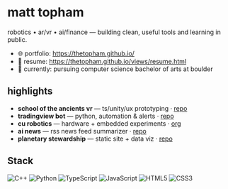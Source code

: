 # matt topham

robotics • ar/vr • ai/finance — building clean, useful tools and learning in public.

- 🌐 portfolio: https://thetopham.github.io/
- 💼 resume: https://thetopham.github.io/views/resume.html
- 🧰 currently: pursuing computer science bachelor of arts at boulder 

## highlights
- **school of the ancients vr** — ts/unity/ux prototyping · [repo](https://github.com/thetopham/school-of-the-ancients-vr)
- **tradingview bot** — python, automation & alerts · [repo](https://github.com/thetopham/tradingview-bot)
- **cu robotics** — hardware + embedded experiments · [org](https://github.com/CU-Robotics)
- **ai news** — rss news feed summarizer · [repo](https://github.com/thetopham/ai-radar)
- **planetary stewardship** — static site + data viz · [repo](https://github.com/thetopham/Planetary-Stewardship)

## Stack
![C++](https://img.shields.io/badge/C++-00599C?logo=c%2B%2B&logoColor=white)
![Python](https://img.shields.io/badge/Python-3776AB?logo=python&logoColor=white)
![TypeScript](https://img.shields.io/badge/TypeScript-3178C6?logo=typescript&logoColor=white)
![JavaScript](https://img.shields.io/badge/JavaScript-F7DF1E?logo=javascript&logoColor=black)
![HTML5](https://img.shields.io/badge/HTML5-E34F26?logo=html5&logoColor=white)
![CSS3](https://img.shields.io/badge/CSS3-1572B6?logo=css3&logoColor=white)
